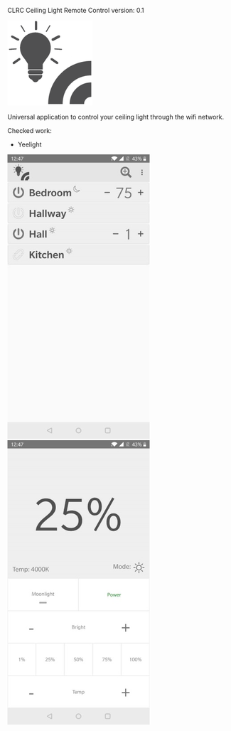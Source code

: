 CLRC
Ceiling Light Remote Control
version: 0.1

<img src="https://github.com/vbbelous/clrc/blob/master/app/src/main/res/mipmap-xxxhdpi/logo.png"></img>

Universal application to control your ceiling light through the wifi network.

Checked work:
- Yeelight

<img src="https://github.com/vbbelous/clrc/blob/master/img_1.jpeg"/> <img src="https://github.com/vbbelous/clrc/blob/master/img_2.jpeg"/>
